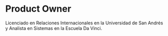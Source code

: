 # Product Owner

Licenciado en Relaciones Internacionales en la Universidad de San Andrés y Analista en Sistemas en la Escuela Da Vinci.
